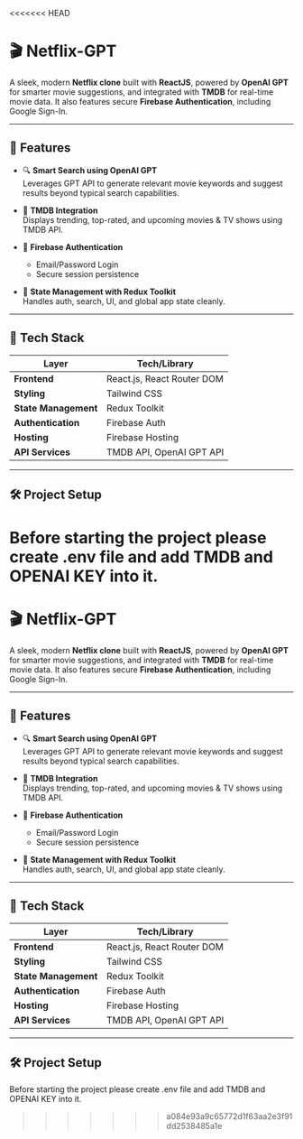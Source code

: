 <<<<<<< HEAD
# 🎬 Netflix-GPT

A sleek, modern **Netflix clone** built with **ReactJS**, powered by **OpenAI GPT** for smarter movie suggestions, and integrated with **TMDB** for real-time movie data. It also features secure **Firebase Authentication**, including Google Sign-In.

---

## 🚀 Features

- 🔍 **Smart Search using OpenAI GPT**  
  Leverages GPT API to generate relevant movie keywords and suggest results beyond typical search capabilities.

- 🎥 **TMDB Integration**  
  Displays trending, top-rated, and upcoming movies & TV shows using TMDB API.

- 🔐 **Firebase Authentication**

  - Email/Password Login
  - Secure session persistence

- 🔁 **State Management with Redux Toolkit**  
  Handles auth, search, UI, and global app state cleanly.

---

## 🧪 Tech Stack

| Layer                | Tech/Library               |
| -------------------- | -------------------------- |
| **Frontend**         | React.js, React Router DOM |
| **Styling**          | Tailwind CSS               |
| **State Management** | Redux Toolkit              |
| **Authentication**   | Firebase Auth              |
| **Hosting**          | Firebase Hosting           |
| **API Services**     | TMDB API, OpenAI GPT API   |

---

## 🛠️ Project Setup

Before starting the project please create .env file and add TMDB and OPENAI KEY into it.
=======
# 🎬 Netflix-GPT

A sleek, modern **Netflix clone** built with **ReactJS**, powered by **OpenAI GPT** for smarter movie suggestions, and integrated with **TMDB** for real-time movie data. It also features secure **Firebase Authentication**, including Google Sign-In.

---

## 🚀 Features

- 🔍 **Smart Search using OpenAI GPT**  
  Leverages GPT API to generate relevant movie keywords and suggest results beyond typical search capabilities.

- 🎥 **TMDB Integration**  
  Displays trending, top-rated, and upcoming movies & TV shows using TMDB API.

- 🔐 **Firebase Authentication**   
  - Email/Password Login  
  - Secure session persistence

- 🔁 **State Management with Redux Toolkit**  
  Handles auth, search, UI, and global app state cleanly.

---

## 🧪 Tech Stack

| Layer               | Tech/Library                       |
|--------------------|------------------------------------|
| **Frontend**        | React.js, React Router DOM         |
| **Styling**         | Tailwind CSS                       |
| **State Management**| Redux Toolkit                      |
| **Authentication**  | Firebase Auth                      |
| **Hosting**         | Firebase Hosting                   |
| **API Services**    | TMDB API, OpenAI GPT API           |

---

## 🛠️ Project Setup
Before starting the project please create .env file and add TMDB and OPENAI KEY into it.

>>>>>>> a084e93a9c65772d1f63aa2e3f91dd2538485a1e
